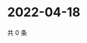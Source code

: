 # 2022-04-18

共 0 条

<!-- BEGIN WEIBO -->
<!-- 最后更新时间 Mon Apr 18 2022 18:18:01 GMT+0800 (China Standard Time) -->

<!-- END WEIBO -->
